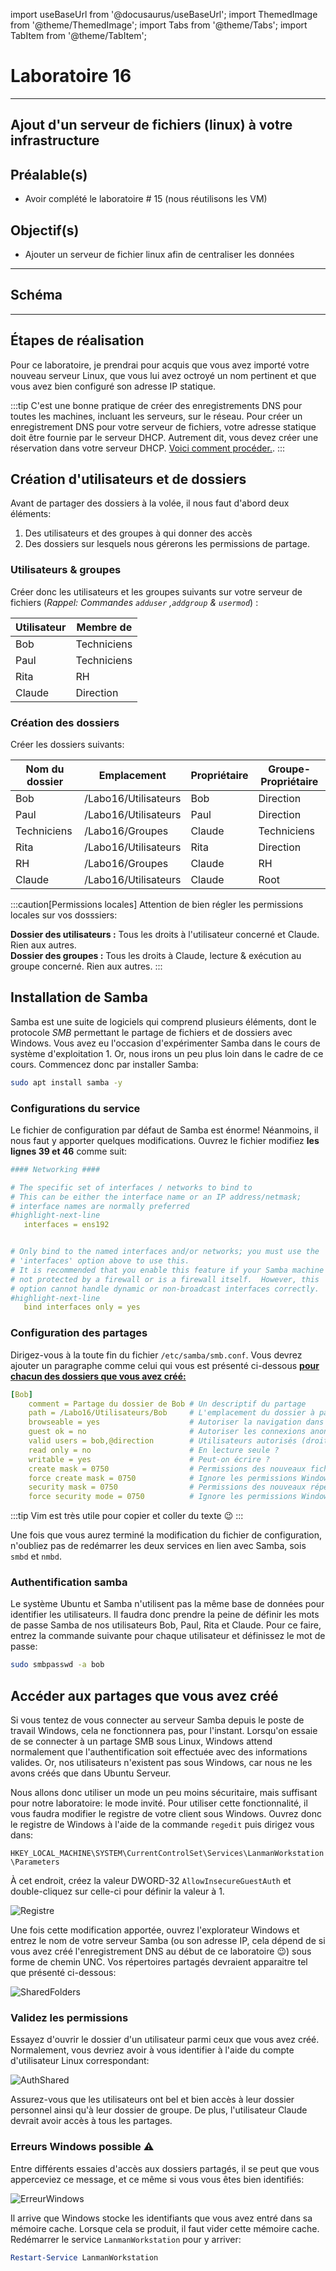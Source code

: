 import useBaseUrl from '@docusaurus/useBaseUrl';
import ThemedImage from '@theme/ThemedImage';
import Tabs from '@theme/Tabs';
import TabItem from '@theme/TabItem';

# Laboratoire 16
* * *

## Ajout d'un serveur de fichiers (linux) à votre infrastructure

## Préalable(s)

- Avoir complété le laboratoire # 15 (nous réutilisons les VM)

## Objectif(s)

- Ajouter un serveur de fichier linux afin de centraliser les données

* * *
## Schéma

<div style={{textAlign: 'center'}}>
    <ThemedImage
        alt="Schéma"
        sources={{
            light: useBaseUrl('/img/Serveurs1/Laboratoire16_W.svg'),
            dark: useBaseUrl('/img/Serveurs1/Laboratoire16_D.svg'),
        }}
    />
</div>

* * *

## Étapes de réalisation

Pour ce laboratoire, je prendrai pour acquis que vous avez importé votre nouveau serveur Linux, que vous lui avez octroyé un nom pertinent et que vous avez bien configuré son adresse IP statique.

:::tip
C'est une bonne pratique de créer des enregistrements DNS pour toutes les machines, incluant les serveurs, sur le réseau. Pour créer un enregistrement DNS pour votre serveur de fichiers, votre adresse statique doit être fournie par le serveur DHCP. Autrement dit, vous devez créer une réservation dans votre serveur DHCP. [Voici comment procéder.](https://kea.readthedocs.io/en/kea-2.2.0/arm/dhcp4-srv.html#host-reservations-in-dhcpv4).
:::

## Création d'utilisateurs et de dossiers

Avant de partager des dossiers à la volée, il nous faut d'abord deux éléments:

1. Des utilisateurs et des groupes à qui donner des accès
2. Des dossiers sur lesquels nous gérerons les permissions de partage.

### Utilisateurs & groupes

Créer donc les utilisateurs et les groupes suivants sur votre serveur de fichiers (*Rappel: Commandes `adduser` ,`addgroup` & `usermod`*) :

|Utilisateur|Membre de|
|-----------|---------|
|Bob|Techniciens|
|Paul|Techniciens|
|Rita|RH|
|Claude|Direction|

### Création des dossiers

Créer les dossiers suivants:

|Nom du dossier|Emplacement|Propriétaire|Groupe-Propriétaire|
|---------|--------|----------|----------|
|Bob|/Labo16/Utilisateurs|Bob|Direction|
|Paul|/Labo16/Utilisateurs|Paul|Direction|
|Techniciens|/Labo16/Groupes|Claude|Techniciens|
|Rita|/Labo16/Utilisateurs|Rita|Direction|
|RH|/Labo16/Groupes|Claude|RH|
|Claude|/Labo16/Utilisateurs|Claude|Root|

:::caution[Permissions locales]
Attention de bien régler les permissions locales sur vos dosssiers:

**Dossier des utilisateurs :** Tous les droits à l'utilisateur concerné et Claude. Rien aux autres.<br/>
**Dossier des groupes :** Tous les droits à Claude, lecture & exécution au groupe concerné. Rien aux autres.
:::

## Installation de Samba

Samba est une suite de logiciels qui comprend plusieurs éléments, dont le protocole *SMB* permettant le partage de fichiers et de dossiers avec Windows. Vous avez eu l'occasion d'expérimenter Samba dans le cours de système d'exploitation 1. Or, nous irons un peu plus loin dans le cadre de ce cours. Commencez donc par installer Samba:

```bash
sudo apt install samba -y
```
### Configurations du service

Le fichier de configuration par défaut de Samba est énorme! Néanmoins, il nous faut y apporter quelques modifications. Ouvrez le fichier modifiez **les lignes 39 et 46** comme suit:

```yaml title='/etc/samba/smb.conf'
#### Networking ####

# The specific set of interfaces / networks to bind to
# This can be either the interface name or an IP address/netmask;
# interface names are normally preferred
#highlight-next-line
   interfaces = ens192


# Only bind to the named interfaces and/or networks; you must use the
# 'interfaces' option above to use this.
# It is recommended that you enable this feature if your Samba machine is
# not protected by a firewall or is a firewall itself.  However, this
# option cannot handle dynamic or non-broadcast interfaces correctly.
#highlight-next-line
   bind interfaces only = yes
```

### Configuration des partages

Dirigez-vous à la toute fin du fichier `/etc/samba/smb.conf`. Vous devrez ajouter un paragraphe comme celui qui vous est présenté ci-dessous <u>**pour chacun des dossiers que vous avez créé:**</u>

```yaml title='/etc/samba/smb.conf'
[Bob]
    comment = Partage du dossier de Bob # Un descriptif du partage
    path = /Labo16/Utilisateurs/Bob     # L'emplacement du dossier à partager
    browseable = yes                    # Autoriser la navigation dans le dossier
    guest ok = no                       # Autoriser les connexions anonymes ?
    valid users = bob,@direction        # Utilisateurs autorisés (droits de partage). Les groupes débutent avec @
    read only = no                      # En lecture seule ?
    writable = yes                      # Peut-on écrire ?
    create mask = 0750                  # Permissions des nouveaux fichiers créés
    force create mask = 0750            # Ignore les permissions Windows et utilise le masque (fichier)
    security mask = 0750                # Permissions des nouveaux répertoires créés
    force security mode = 0750          # Ignore les permissions Windows et utilise le masque (répertoire)
```

:::tip
Vim est très utile pour copier et coller du texte 😉
:::


Une fois que vous aurez terminé la modification du fichier de configuration, n'oubliez pas de redémarrer les deux services en lien avec Samba, sois `smbd` et `nmbd`.


### Authentification samba

Le système Ubuntu et Samba n'utilisent pas la même base de données pour identifier les utilisateurs. Il faudra donc prendre la peine de définir les mots de passe Samba de nos utilisateurs Bob, Paul, Rita et Claude. Pour ce faire, entrez la commande suivante pour chaque utilisateur et définissez le mot de passe:

```bash
sudo smbpasswd -a bob
```

## Accéder aux partages que vous avez créé

Si vous tentez de vous connecter au serveur Samba depuis le poste de travail Windows, cela ne fonctionnera pas, pour l'instant. Lorsqu'on essaie de se connecter à un partage SMB sous Linux, Windows attend normalement que l'authentification soit effectuée avec des informations valides. Or, nos utilisateurs n'existent pas sous Windows, car nous ne les avons créés que dans Ubuntu Serveur.

Nous allons donc utiliser un mode un peu moins sécuritaire, mais suffisant pour notre laboratoire: le mode invité. Pour utiliser cette fonctionnalité, il vous faudra modifier le registre de votre client sous Windows. Ouvrez donc le registre de Windows à l'aide de la commande `regedit` puis dirigez vous dans:

`HKEY_LOCAL_MACHINE\SYSTEM\CurrentControlSet\Services\LanmanWorkstation\Parameters`

À cet endroit, créez la valeur DWORD-32 `AllowInsecureGuestAuth` et double-cliquez sur celle-ci pour définir la valeur à 1.

![Registre](../Assets/16/Reg.png)

Une fois cette modification apportée, ouvrez l'explorateur Windows et entrez le nom de votre serveur Samba (ou son adresse IP, cela dépend de si vous avez créé l'enregistrement DNS au début de ce laboratoire 😉) sous forme de chemin UNC. Vos répertoires partagés devraient apparaitre tel que présenté ci-dessous:

![SharedFolders](../Assets/16/SharedFolders.png)

### Validez les permissions

Essayez d'ouvrir le dossier d'un utilisateur parmi ceux que vous avez créé. Normalement, vous devriez avoir à vous identifier à l'aide du compte d'utilisateur Linux correspondant:

![AuthShared](../Assets/16/AuthShare.png)

Assurez-vous que les utilisateurs ont bel et bien accès à leur dossier personnel ainsi qu'à leur dossier de groupe. De plus, l'utilisateur Claude devrait avoir accès à tous les partages.

### Erreurs Windows possible ⚠️

Entre différents essaies d'accès aux dossiers partagés, il se peut que vous apperceviez ce message, et ce même si vous vous êtes bien identifiés:

![ErreurWindows](../Assets/16/ErreurWindows.png)

Il arrive que Windows stocke les identifiants que vous avez entré dans sa mémoire cache. Lorsque cela se produit, il faut vider cette mémoire cache. Redémarrer le service `LanmanWorkstation` pour y arriver:

```Powershell
Restart-Service LanmanWorkstation
```
